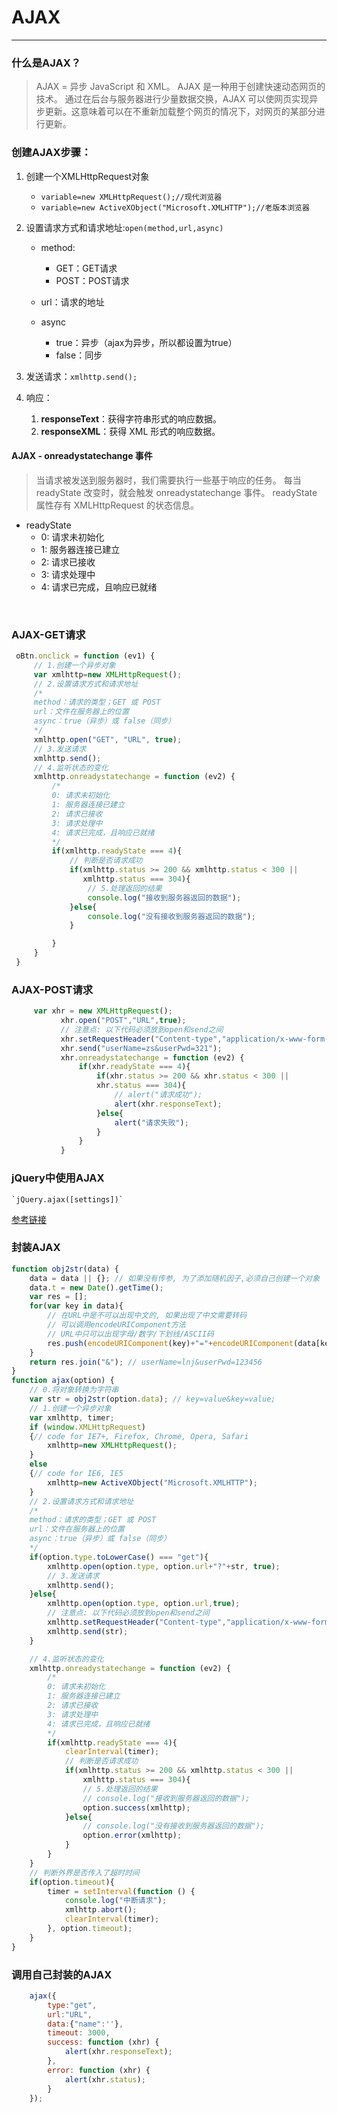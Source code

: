 # AJAX
------
### 什么是AJAX？
> AJAX = 异步 JavaScript 和 XML。
> AJAX 是一种用于创建快速动态网页的技术。
> 通过在后台与服务器进行少量数据交换，AJAX 可以使网页实现异步更新。这意味着可以在不重新加载整个网页的情况下，对网页的某部分进行更新。

### 创建AJAX步骤：
1. 创建一个XMLHttpRequest对象
	+ `variable=new XMLHttpRequest();//现代浏览器`
	+ `variable=new ActiveXObject("Microsoft.XMLHTTP");//老版本浏览器`

2. 设置请求方式和请求地址:`open(method,url,async)`
	+ method:
		+ GET：GET请求
		+ POST：POST请求

	+ url：请求的地址
	+ async
		+ true：异步（ajax为异步，所以都设置为true）
		+ false：同步

3. 发送请求：`xmlhttp.send();`

4. 响应：
	1. **responseText**：获得字符串形式的响应数据。
	2. **responseXML**：获得 XML 形式的响应数据。

#### AJAX - onreadystatechange 事件
> 当请求被发送到服务器时，我们需要执行一些基于响应的任务。
> 每当 readyState 改变时，就会触发 onreadystatechange 事件。
>readyState 属性存有 XMLHttpRequest 的状态信息。

+ readyState
	+ 0: 请求未初始化
	+ 1: 服务器连接已建立
	+ 2: 请求已接收
	+ 3: 请求处理中
	+ 4: 请求已完成，且响应已就绪


<br>

### AJAX-GET请求
```javascript
 oBtn.onclick = function (ev1) {
     // 1.创建一个异步对象
     var xmlhttp=new XMLHttpRequest();
     // 2.设置请求方式和请求地址
     /*
     method：请求的类型；GET 或 POST
     url：文件在服务器上的位置
     async：true（异步）或 false（同步）
     */
     xmlhttp.open("GET", "URL", true);
     // 3.发送请求
     xmlhttp.send();
     // 4.监听状态的变化
     xmlhttp.onreadystatechange = function (ev2) {
         /*
         0: 请求未初始化
         1: 服务器连接已建立
         2: 请求已接收
         3: 请求处理中
         4: 请求已完成，且响应已就绪
         */
         if(xmlhttp.readyState === 4){
             // 判断是否请求成功
             if(xmlhttp.status >= 200 && xmlhttp.status < 300 ||
                xmlhttp.status === 304){
                 // 5.处理返回的结果
                 console.log("接收到服务器返回的数据");
             }else{
                 console.log("没有接收到服务器返回的数据");
             }

         }
     }
 }

```
### AJAX-POST请求
```javascript
	 var xhr = new XMLHttpRequest();
           xhr.open("POST","URL",true);
           // 注意点: 以下代码必须放到open和send之间
           xhr.setRequestHeader("Content-type","application/x-www-form-urlencoded");
           xhr.send("userName=zs&userPwd=321");
           xhr.onreadystatechange = function (ev2) {
               if(xhr.readyState === 4){
                   if(xhr.status >= 200 && xhr.status < 300 ||
                   xhr.status === 304){
                       // alert("请求成功");
                       alert(xhr.responseText);
                   }else{
                       alert("请求失败");
                   }
               }
           }
```

### jQuery中使用AJAX

	`jQuery.ajax([settings])`
[参考链接](https://www.w3school.com.cn/jquery/ajax_ajax.asp)

### 封装AJAX
```javascript
function obj2str(data) {
    data = data || {}; // 如果没有传参, 为了添加随机因子,必须自己创建一个对象
    data.t = new Date().getTime();
    var res = [];
    for(var key in data){
        // 在URL中是不可以出现中文的, 如果出现了中文需要转码
        // 可以调用encodeURIComponent方法
        // URL中只可以出现字母/数字/下划线/ASCII码
        res.push(encodeURIComponent(key)+"="+encodeURIComponent(data[key])); // [userName=lnj, userPwd=123456];
    }
    return res.join("&"); // userName=lnj&userPwd=123456
}
function ajax(option) {
    // 0.将对象转换为字符串
    var str = obj2str(option.data); // key=value&key=value;
    // 1.创建一个异步对象
    var xmlhttp, timer;
    if (window.XMLHttpRequest)
    {// code for IE7+, Firefox, Chrome, Opera, Safari
        xmlhttp=new XMLHttpRequest();
    }
    else
    {// code for IE6, IE5
        xmlhttp=new ActiveXObject("Microsoft.XMLHTTP");
    }
    // 2.设置请求方式和请求地址
    /*
    method：请求的类型；GET 或 POST
    url：文件在服务器上的位置
    async：true（异步）或 false（同步）
    */
    if(option.type.toLowerCase() === "get"){
        xmlhttp.open(option.type, option.url+"?"+str, true);
        // 3.发送请求
        xmlhttp.send();
    }else{
        xmlhttp.open(option.type, option.url,true);
        // 注意点: 以下代码必须放到open和send之间
        xmlhttp.setRequestHeader("Content-type","application/x-www-form-urlencoded");
        xmlhttp.send(str);
    }

    // 4.监听状态的变化
    xmlhttp.onreadystatechange = function (ev2) {
        /*
        0: 请求未初始化
        1: 服务器连接已建立
        2: 请求已接收
        3: 请求处理中
        4: 请求已完成，且响应已就绪
        */
        if(xmlhttp.readyState === 4){
            clearInterval(timer);
            // 判断是否请求成功
            if(xmlhttp.status >= 200 && xmlhttp.status < 300 ||
                xmlhttp.status === 304){
                // 5.处理返回的结果
                // console.log("接收到服务器返回的数据");
                option.success(xmlhttp);
            }else{
                // console.log("没有接收到服务器返回的数据");
                option.error(xmlhttp);
            }
        }
    }
    // 判断外界是否传入了超时时间
    if(option.timeout){
        timer = setInterval(function () {
            console.log("中断请求");
            xmlhttp.abort();
            clearInterval(timer);
        }, option.timeout);
    }
}
```
### 调用自己封装的AJAX
```javascript
    ajax({
        type:"get",
        url:"URL",
        data:{"name":''},
        timeout: 3000,
        success: function (xhr) {
            alert(xhr.responseText);
        },
        error: function (xhr) {
            alert(xhr.status);
        }
    });

```